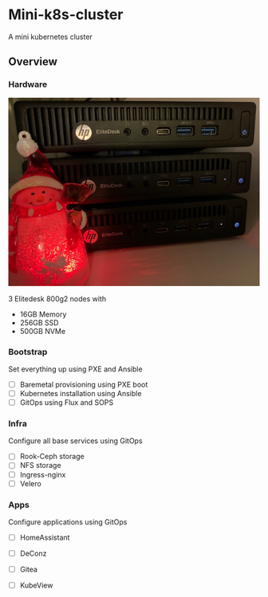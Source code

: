 # Mini-k8s-cluster
A mini kubernetes cluster

## Overview

### Hardware
![Hardware](/mini-k8s-cluster.jpg)

3 Elitedesk 800g2 nodes with
- 16GB Memory
- 256GB SSD
- 500GB NVMe


### Bootstrap
Set everything up using PXE and Ansible
- [ ] Baremetal provisioning using PXE boot
- [ ] Kubernetes installation using Ansible
- [ ] GitOps using Flux and SOPS

### Infra
Configure all base services using GitOps
- [ ] Rook-Ceph storage
- [ ] NFS storage
- [ ] Ingress-nginx
- [ ] Velero

### Apps
Configure applications using GitOps
- [ ] HomeAssistant
- [ ] DeConz
- [ ] Gitea
- [ ] KubeView






